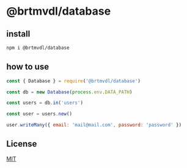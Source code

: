# @brtmvdl/database

## install

```bash
npm i @brtmvdl/database
```

## how to use

```js
const { Database } = require('@brtmvdl/database')

const db = new Database(process.env.DATA_PATH)

const users = db.in('users')

const user = users.new()

user.writeMany({ email: 'mail@mail.com', password: 'password' })
```

## License

[MIT](./LICENSE)
